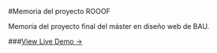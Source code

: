 #Memoria del proyecto ROOOF

Memoria del proyecto final del máster en diseño web de BAU.

###[View Live Demo &rarr;](http://rooof-project.github.io/memoria)

